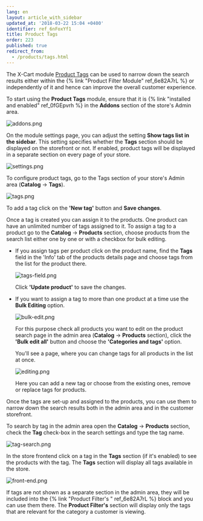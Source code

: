 ```yaml
---
lang: en
layout: article_with_sidebar
updated_at: '2018-03-22 15:04 +0400'
identifier: ref_6nFoxYf1
title: Product Tags
order: 223
published: true
redirect_from:
  - /products/tags.html
---
```

The X-Cart module [Product Tags](https://market.x-cart.com/addons/product-tags.html "Product Tags") can be used to narrow down the search results either within the {% link "Product Filter Module" ref_6e82A7rL %} or independently of it and hence can improve the overall customer experience. 

To start using the **Product Tags** module, ensure that it is {% link "installed and enabled" ref_0fGEpvrh %} in the **Addons** section of the store's Admin area. 

   ![addons.png]({{site.baseurl}}/attachments/ref_6nFoxYf1/addons.png)

On the module settings page, you can adjust the setting **Show tags list in the sidebar**. This setting specifies whether the **Tags** section should be displayed on the storefront or not. If enabled, product tags will be displayed in a separate section on every page of your store.

   ![settings.png]({{site.baseurl}}/attachments/ref_6nFoxYf1/settings.png)

To configure product tags, go to the Tags section of your store's Admin area (**Catalog** -> **Tags**).

   ![tags.png]({{site.baseurl}}/attachments/ref_6nFoxYf1/tags.png)

To add a tag click on the **'New tag'** button and **Save changes**. 

Once a tag is created you can assign it to the products. One product can have an unlimited number of tags assigned to it. To assign a tag to a product go to the **Catalog** -> **Products** section, choose products from the search list either one by one or with a checkbox for bulk editing.

* If you assign tags per product click on the product name, find the **Tags** field in the 'Info' tab of the products details page and choose tags from the list for the product there. 
  
  ![tags-field.png]({{site.baseurl}}/attachments/ref_6nFoxYf1/tags-field.png)
  
  Click **'Update product'** to save the changes.
  
* If you want to assign a tag to more than one product at a time use the **Bulk Editing** option. 
  
  ![bulk-edit.png]({{site.baseurl}}/attachments/ref_6nFoxYf1/bulk-edit.png)
  
  For this purpose check all products you want to edit on the product search page in the admin area (**Catalog** -> **Products** section), click the **'Bulk edit all'** button and choose the **'Categories and tags'** option. 
  
  You'll see a page, where you can change tags for all products in the list at once.

  ![editing.png]({{site.baseurl}}/attachments/ref_6nFoxYf1/editing.png)
  
  Here you can add a new tag or choose from the existing ones, remove or replace tags for products.

Once the tags are set-up and assigned to the products, you can use them to narrow down the search results both in the admin area and in the customer storefront.

To search by tag in the admin area open the **Catalog** -> **Products** section, check the **Tag** check-box in the search settings and type the tag name.

![tag-search.png]({{site.baseurl}}/attachments/ref_6nFoxYf1/tag-search.png)

In the store frontend click on a tag in the **Tags** section (if it's enabled) to see the products with the tag. The **Tags** section will display all tags available in the store.

![front-end.png]({{site.baseurl}}/attachments/ref_6nFoxYf1/front-end.png)

If tags are not shown as a separate section in the admin area, they will be included into the {% link "Product Filter's " ref_6e82A7rL %} block and you can use them there. The **Product Filter's** section will display only the tags that are relevant for the category a customer is viewing.
